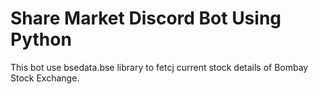 # Share Market Discord Bot Using Python
 This bot use bsedata.bse library to fetcj current stock details of Bombay Stock Exchange.
